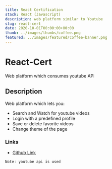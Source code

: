 ```yaml
---
title: React Certification
stack: React (Javascript)
description: web platform similar to Youtube
slug: react-cert
date: 2020-10-01T00:00:00+00:00
thumb: ../images/thumbs/coffee.png
featured: ../images/featured/coffee-banner.png
---
```


# React-Cert
Web platform which consumes youtube API

## Description

Web platform which lets you:
- Search and Watch for youtube videos
- Login with a predefined profile
- Save or delete favorite videos
- Change theme of the page

### Links
- [Github Link](https://github.com/vic3r/react-cert)

`Note: youtube api is used`
